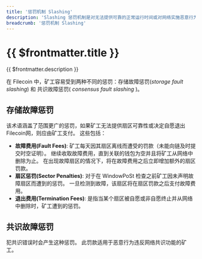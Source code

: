 ```yaml
---
title: '惩罚机制 Slashing'
description: 'Slashing 惩罚机制是对无法提供可靠的正常运行时间或对网络实施恶意行为的矿工进行的惩罚。'
breadcrumb: '惩罚机制 Slashing'
---
```


# {{ $frontmatter.title }}

{{ $frontmatter.description }}

在 Filecoin 中，矿工容易受到两种不同的惩罚：存储故障惩罚(_storage fault slashing_) 和 共识故障惩罚( _consensus fault slashing_ )。

## 存储故障惩罚

该术语涵盖了范围更广的惩罚，如果矿工无法提供扇区可靠性或决定自愿退出Filecoin网，则应由矿工支付。 这些包括：

- **故障费用(Fault Fees)**: 矿工每天因其扇区离线而遭受的罚款（未能向链及时提交时空证明）。 继续收取故障费用，直到关联的钱包为空并且将矿工从网络中删除为止。 在出现故障扇区的情况下，将在故障费用之后立即增加额外的扇区罚款。 
- **扇区惩罚(Sector Penalties)**: 对于在 WindowPoSt 检查之前矿工因未声明故障扇区而遭到的惩罚。 一旦检测到故障，该扇区将在扇区罚款之后支付故障费用。
- **退出费用(Termination Fees)**: 是指当某个扇区被自愿或非自愿终止并从网络中删除时，矿工遭到的惩罚。

## 共识故障惩罚

犯共识错误时会产生这种惩罚。 此罚款适用于恶意行为违反网络共识功能的矿工。
